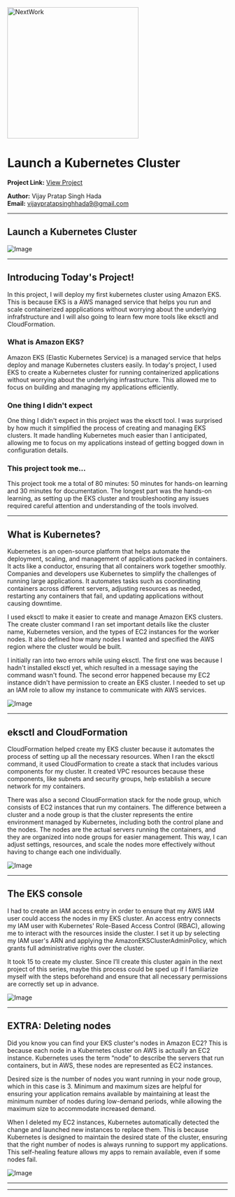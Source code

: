 <img src="https://cdn.prod.website-files.com/677c400686e724409a5a7409/6790ad949cf622dc8dcd9fe4_nextwork-logo-leather.svg" alt="NextWork" width="300" />

# Launch a Kubernetes Cluster

**Project Link:** [View Project](http://learn.nextwork.org/projects/aws-compute-eks1)

**Author:** Vijay Pratap Singh Hada  
**Email:** vijaypratapsinghhada9@gmail.com

---

## Launch a Kubernetes Cluster

![Image](http://learn.nextwork.org/blissful_yellow_calm_donkey/uploads/aws-compute-eks1_e5f6g7h8)

---

## Introducing Today's Project!

In this project, I will deploy my first kubernetes cluster using Amazon EKS. This is because EKS is a AWS managed service that helps you run and scale containerized appplications without worrying about the underlying infrafstructure and I will also going to learn few more tools like eksctl and CloudFormation.

### What is Amazon EKS?

Amazon EKS (Elastic Kubernetes Service) is a managed service that helps deploy and manage Kubernetes clusters easily. In today's project, I used EKS to create a Kubernetes cluster for running containerized applications without worrying about the underlying infrastructure. This allowed me to focus on building and managing my applications efficiently.

### One thing I didn't expect

One thing I didn't expect in this project was the eksctl tool. I was surprised by how much it simplified the process of creating and managing EKS clusters. It made handling Kubernetes much easier than I anticipated, allowing me to focus on my applications instead of getting bogged down in configuration details.

### This project took me...

This project took me a total of 80 minutes: 50 minutes for hands-on learning and 30 minutes for documentation. The longest part was the hands-on learning, as setting up the EKS cluster and troubleshooting any issues required careful attention and understanding of the tools involved.



---

## What is Kubernetes?

Kubernetes is an open-source platform that helps automate the deployment, scaling, and management of applications packed in containers. It acts like a conductor, ensuring that all containers work together smoothly. Companies and developers use Kubernetes to simplify the challenges of running large applications. It automates tasks such as coordinating containers across different servers, adjusting resources as needed, restarting any containers that fail, and updating applications without causing downtime. 

I used eksctl to make it easier to create and manage Amazon EKS clusters. The create cluster command I ran set important details like the cluster name, Kubernetes version, and the types of EC2 instances for the worker nodes. It also defined how many nodes I wanted and specified the AWS region where the cluster would be built.

I initially ran into two errors while using eksctl. The first one was because I hadn't installed eksctl yet, which resulted in a message saying the command wasn't found. The second error happened because my EC2 instance didn't have permission to create an EKS cluster. I needed to set up an IAM role to allow my instance to communicate with AWS services. 

![Image](http://learn.nextwork.org/blissful_yellow_calm_donkey/uploads/aws-compute-eks1_ff9bfc221)

---

## eksctl and CloudFormation

CloudFormation helped create my EKS cluster because it automates the process of setting up all the necessary resources. When I ran the eksctl command, it used CloudFormation to create a stack that includes various components for my cluster. It created VPC resources because these components, like subnets and security groups, help establish a secure network for my containers.

There was also a second CloudFormation stack for the node group, which consists of EC2 instances that run my containers. The difference between a cluster and a node group is that the cluster represents the entire environment managed by Kubernetes, including both the control plane and the nodes. The nodes are the actual servers running the containers, and they are organized into node groups for easier management. This way, I can adjust settings, resources, and scale the nodes more effectively without having to change each one individually.

![Image](http://learn.nextwork.org/blissful_yellow_calm_donkey/uploads/aws-compute-eks1_w3e4r5t6)

---

## The EKS console

I had to create an IAM access entry in order to ensure that my AWS IAM user could access the nodes in my EKS cluster. An access entry connects my IAM user with Kubernetes' Role-Based Access Control (RBAC), allowing me to interact with the resources inside the cluster. I set it up by selecting my IAM user's ARN and applying the AmazonEKSClusterAdminPolicy, which grants full administrative rights over the cluster. 

It took 15 to create my cluster. Since I’ll create this cluster again in the next project of this series, maybe this process could be sped up if I familiarize myself with the steps beforehand and ensure that all necessary permissions are correctly set up in advance.

![Image](http://learn.nextwork.org/blissful_yellow_calm_donkey/uploads/aws-compute-eks1_e5f6g7h8)

---

## EXTRA: Deleting nodes

Did you know you can find your EKS cluster's nodes in Amazon EC2? This is because each node in a Kubernetes cluster on AWS is actually an EC2 instance. Kubernetes uses the term “node” to describe the servers that run containers, but in AWS, these nodes are represented as EC2 instances. 

Desired size is the number of nodes you want running in your node group, which in this case is 3. Minimum and maximum sizes are helpful for ensuring your application remains available by maintaining at least the minimum number of nodes during low-demand periods, while allowing the maximum size to accommodate increased demand. 

When I deleted my EC2 instances, Kubernetes automatically detected the change and launched new instances to replace them. This is because Kubernetes is designed to maintain the desired state of the cluster, ensuring that the right number of nodes is always running to support my applications. This self-healing feature allows my apps to remain available, even if some nodes fail.

![Image](http://learn.nextwork.org/blissful_yellow_calm_donkey/uploads/aws-compute-eks1_q7r8s9t0)

---

---
